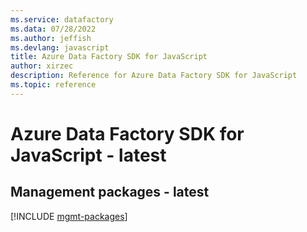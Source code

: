 ```yaml
---
ms.service: datafactory
ms.data: 07/28/2022
ms.author: jeffish
ms.devlang: javascript
title: Azure Data Factory SDK for JavaScript
author: xirzec
description: Reference for Azure Data Factory SDK for JavaScript
ms.topic: reference
---
```

# Azure Data Factory SDK for JavaScript - latest

## Management packages - latest
[!INCLUDE [mgmt-packages](data-factory-mgmt-index.md)]